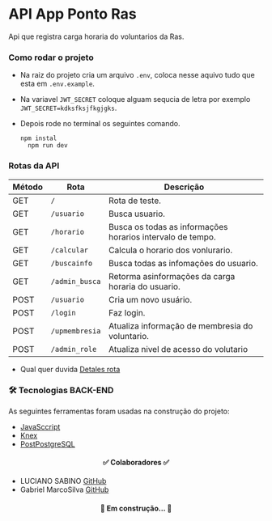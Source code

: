 # API App Ponto Ras

Api que registra carga horaria do voluntarios da Ras.

### Como rodar o projeto

- Na raiz do projeto cria um arquivo `.env`, coloca nesse aquivo tudo que esta em `.env.example`.
- Na variavel `JWT_SECRET` coloque alguam sequcia de letra por exemplo `JWT_SECRET=kdksfksjfkgjgks`.
- Depois rode no terminal os seguintes comando.

      npm instal
      	npm run dev

### Rotas da API

| Método | Rota           | Descrição                                                  |
| ------ | -------------- | ---------------------------------------------------------- |
| GET    | `/`            | Rota de teste.                                             |
| GET    | `/usuario`     | Busca usuario.                                             |
| GET    | `/horario`     | Busca os todas as informações horarios intervalo de tempo. |
| GET    | `/calcular`    | Calcula o horario dos vonlurario.                          |
| GET    | `/buscainfo`   | Busca todas as infomações do usuario.                      |
| GET    | `/admin_busca` | Retorma asinformações da carga horaria do usuario.         |
| POST   | `/usuario`     | Cria um novo usuário.                                      |
| POST   | `/login`       | Faz login.                                                 |
| POST   | `/upmembresia` | Atualiza informação de membresia do voluntario.            |
| POST   | `/admin_role`  | Atualiza nivel de acesso do volutario                      |

- Qual quer duvida [Detales rota](https://lucianosabino.github.io/rotaApiRas/)

### 🛠 Tecnologias BACK-END

As seguintes ferramentas foram usadas na construção do projeto:

- [JavaSccript](https://www.python.org/downloads/)
- [Knex](https://knexjs.org/)
- [PostPostgreSQL](https://www.postgresql.org/)

<h4 align="center"> ✅ Colaboradores ✅ </h4>

- LUCIANO SABINO [GitHub](https://github.com/LucianoSabino)
- Gabriel MarcoSilva [GitHub](https://github.com/Gabriel-MarcoSilva)
<h4 align="center"> 
	🚧 Em construção...  🚧
</h4>
